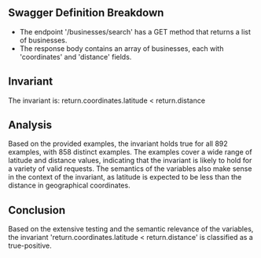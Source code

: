 ## Swagger Definition Breakdown
- The endpoint '/businesses/search' has a GET method that returns a list of businesses.
- The response body contains an array of businesses, each with 'coordinates' and 'distance' fields.

## Invariant
The invariant is: return.coordinates.latitude < return.distance

## Analysis
Based on the provided examples, the invariant holds true for all 892 examples, with 858 distinct examples. The examples cover a wide range of latitude and distance values, indicating that the invariant is likely to hold for a variety of valid requests. The semantics of the variables also make sense in the context of the invariant, as latitude is expected to be less than the distance in geographical coordinates.

## Conclusion
Based on the extensive testing and the semantic relevance of the variables, the invariant 'return.coordinates.latitude < return.distance' is classified as a true-positive.
